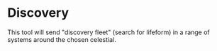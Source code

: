 # Discovery

This tool will send "discovery fleet" (search for lifeform) in a range of systems around the chosen celestial.  
